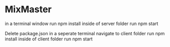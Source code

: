 # MixMaster

in a terminal window
run npm install inside of server folder
run npm start

Delete package.json 
in a seperate terminal navigate to client folder
run npm install inside of client folder
run npm start
